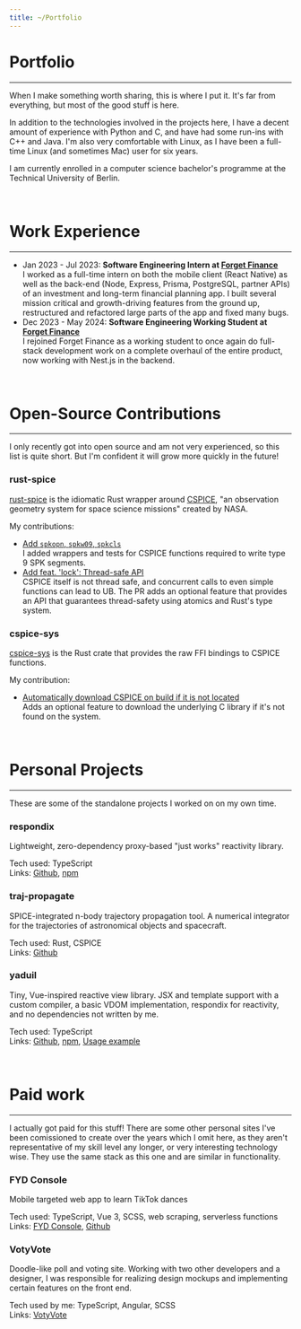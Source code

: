 ```yaml
---
title: ~/Portfolio
---
```

# Portfolio

- - -

When I make something worth sharing, this is where I put it. It's far from everything,
but most of the good stuff is here.

In addition to the technologies involved in the projects here, I have a decent amount
of experience with Python and C, and have had some run-ins with C++ and Java. I'm also very comfortable with Linux, as I have been a full-time Linux (and sometimes Mac) user for six years.

I am currently enrolled in a computer science bachelor's programme at the Technical University of Berlin.

<br/>

# Work Experience

- - -

* Jan 2023 - Jul 2023: **Software Engineering Intern at [Forget Finance](https://forget.finance)**\
  I worked as a full-time intern on both the mobile client (React Native) as well as the back-end (Node, Express, Prisma, PostgreSQL, partner APIs) of an investment and long-term financial planning app. I built several mission critical and growth-driving features from the ground up, restructured and refactored large parts of the app and fixed many bugs.
* Dec 2023 - May 2024: **Software Engineering Working Student at [Forget Finance](https://forget.finance)**\
  I rejoined Forget Finance as a working student to once again do full-stack development work on a complete overhaul of the entire product, now working with Nest.js in the backend.

<br/>

# Open-Source Contributions

- - -

I only recently got into open source and am not very experienced, so this list is quite short.
But I'm confident it will grow more quickly in the future!

### rust-spice

[rust-spice](https://docs.rs/rust-spice/latest/spice/) is the idiomatic Rust wrapper around [CSPICE](https://naif.jpl.nasa.gov/naif), "an observation geometry system for space science missions" created
by NASA.

My contributions:

* [Add `spkopn`, `spkw09`, `spkcls`](https://github.com/GregoireHENRY/rust-spice/pull/6)\
  I added wrappers and tests for CSPICE functions required to write type 9 SPK segments.
* [Add feat. 'lock': Thread-safe API](https://github.com/GregoireHENRY/rust-spice/pull/10)\
  CSPICE itself is not thread safe, and concurrent calls to even simple functions can lead to UB.
  The PR adds an optional feature that provides an API that guarantees thread-safety using atomics and
  Rust's type system.

### cspice-sys

[cspice-sys](https://docs.rs/cspice-sys/latest/cspice_sys/index.html) is the Rust crate that provides the raw FFI bindings to CSPICE functions.

My contribution:

* [Automatically download CSPICE on build if it is not located](https://github.com/jacob-pro/cspice-rs/pull/7)\
  Adds an optional feature to download the underlying C library if it's not
  found on the system.

<br/>

# Personal Projects

- - -

These are some of the standalone projects I worked on on my own time.

### respondix

Lightweight, zero-dependency proxy-based "just works" reactivity library.

Tech used: TypeScript\
Links: [Github](https://github.com/pixldemon/respondix), [npm](https://npmjs.org/package/respondix)

### traj-propagate

SPICE-integrated n-body trajectory propagation tool. A numerical integrator for
the trajectories of astronomical objects and spacecraft.

Tech used: Rust, CSPICE\
Links: [Github](https://github.com/pixldemon/traj-propagate)

### yaduil

Tiny, Vue-inspired reactive view library. JSX and template support with a custom compiler, a basic VDOM implementation, respondix for reactivity, and no dependencies not written by me.

Tech used: TypeScript\
Links: [Github](https://github.com/pixldemon/yaduil), [npm](https://npmjs.com/package/yaduil), [Usage example](https://github.com/pixldemon/yaduil-example)

<br/>

# Paid work

- - -

I actually got paid for this stuff! There are some other personal sites I've been comissioned to create over the years which I omit here, as they aren't representative of my skill level any longer, or very interesting technology wise. They use the same stack as this one and are similar in functionality.

### FYD Console

Mobile targeted web app to learn TikTok dances

Tech used: TypeScript, Vue 3, SCSS, web scraping, serverless functions\
Links: [FYD Console](https://tiktoktutor.netlify.app), [Github](https://github.com/mclrc/tiktoktutor)

### VotyVote

Doodle-like poll and voting site. Working with two other developers and a designer, I was responsible
for realizing design mockups and implementing certain features on the front end.

Tech used by me: TypeScript, Angular, SCSS\
Links: [VotyVote](https://votyvote.com/)

